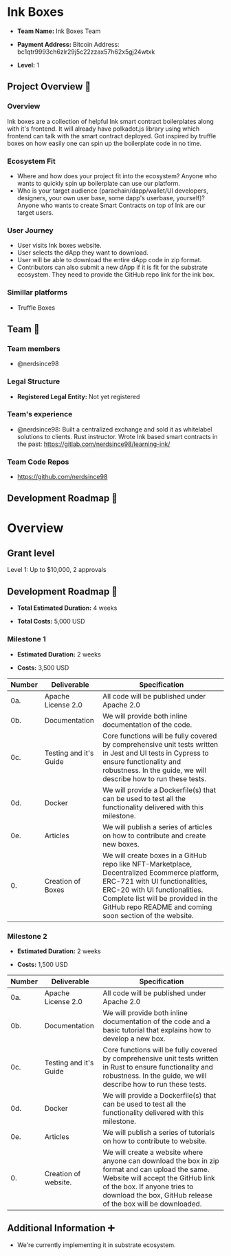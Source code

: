 # Ink Boxes

*  **Team Name:** Ink Boxes Team

*  **Payment Address:** Bitcoin Address: bc1qtr9993ch6zlr29j5c22zzax57h62x5gj24wtxk

*  **Level:** 1


## Project Overview :page_facing_up:

### Overview

Ink boxes are a collection of helpful Ink smart contract boilerplates along with it's frontend. It will already have polkadot.js library using which frontend can talk with the smart contract deployed. Got inspired by truffle boxes on how easily one can spin up the boilerplate code in no time.

### Ecosystem Fit
 - Where and how does your project fit into the ecosystem?
Anyone who wants to quickly spin up boilerplate can use our platform.
 - Who is your target audience (parachain/dapp/wallet/UI developers, designers, your own user base, some dapp's userbase, yourself)?
Anyone who wants to create Smart Contracts on top of Ink are our target users.


### User Journey
 - User visits Ink boxes website.
 - User selects the dApp they want to download.
 - User will be able to download the entire dApp code in zip format.
 - Contributors can also submit a new dApp if it is fit for the substrate ecosystem. They need to provide the GitHub repo link for the ink box.
  

### Simillar platforms

- Truffle Boxes


## Team :busts_in_silhouette:

### Team members

* @nerdsince98

### Legal Structure

*  **Registered Legal Entity:** Not yet registered

### Team's experience

* @nerdsince98: Built a centralized exchange and sold it as whitelabel solutions to clients. Rust instructor. Wrote Ink based smart contracts in the past: https://gitlab.com/nerdsince98/learning-ink/

### Team Code Repos

* https://github.com/nerdsince98

## Development Roadmap :nut_and_bolt:

# Overview

## Grant level

Level 1: Up to $10,000, 2 approvals


## Development Roadmap :nut_and_bolt:

*  **Total Estimated Duration:** 4 weeks

*  **Total Costs:** 5,000 USD

### Milestone 1

*  **Estimated Duration:** 2 weeks

*  **Costs:** 3,500 USD


| Number | Deliverable | Specification |
| ------------- | ------------- | ------------- |
| 0a. | Apache License 2.0 | All code will be published under Apache 2.0 |
| 0b. | Documentation | We will provide both inline documentation of the code. |
| 0c. | Testing and it's Guide | Core functions will be fully covered by comprehensive unit tests written in Jest and UI tests in Cypress to ensure functionality and robustness. In the guide, we will describe how to run these tests. |
| 0d. | Docker | We will provide a Dockerfile(s) that can be used to test all the functionality delivered with this milestone. |
| 0e. | Articles | We will publish a series of articles on how to contribute and create new boxes. |
| 0. | Creation of Boxes | We will create boxes in a GitHub repo like NFT-Marketplace, Decentralized Ecommerce platform, ERC-721 with UI functionalities, ERC-20 with UI functionalities. Complete list will be provided in the GitHub repo README and coming soon section of the website. |

### Milestone 2

*  **Estimated Duration:** 2 weeks

*  **Costs:** 1,500 USD


| Number | Deliverable | Specification |
| ------------- | ------------- | ------------- |
| 0a. | Apache License 2.0 | All code will be published under Apache 2.0 |
| 0b. | Documentation | We will provide both inline documentation of the code and a basic tutorial that explains how to develop a new box. |
| 0c. | Testing and it's Guide | Core functions will be fully covered by comprehensive unit tests written in Rust to ensure functionality and robustness. In the guide, we will describe how to run these tests. |
| 0d. | Docker | We will provide a Dockerfile(s) that can be used to test all the functionality delivered with this milestone. |
| 0e. | Articles | We will publish a series of tutorials on how to contribute to website. |
| 0. | Creation of website. | We will create a website where anyone can download the box in zip format and can upload the same. Website will accept the GitHub link of the box. If anyone tries to download the box, GitHub release of the box will be downloaded. |


## Additional Information :heavy_plus_sign:

* We're currently implementing it in substrate ecosystem.
